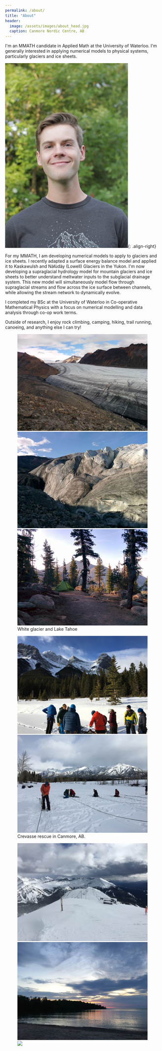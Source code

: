 ```yaml
---
permalink: /about/
title: "About"
header:
  image: /assets/images/about_head.jpg
  caption: Canmore Nordic Centre, AB
---
```


I'm an MMATH candidate in Applied Math at the University of Waterloo. I'm generally interested in applying numerical models to physical systems, particularly glaciers and ice sheets.

![image-right](/assets/images/headshot_400px.jpg){: .align-right}

For my MMATH, I am developing numerical models to apply to glaciers and ice sheets. I recently adapted a surface energy balance model and applied it to Kaskawulsh and Nàłùdäy (Lowell) Glaciers in the Yukon. I'm now developing a supraglacial hydrology model for mountain glaciers and ice sheets to better understand meltwater inputs to the subglacial drainage system. This new model will simultaneously model flow through supraglacial streams and flow across the ice surface between channels, while allowing the stream network to dynamically evolve.

I completed my BSc at the University of Waterloo in Co-operative Mathematical Physics with a focus on numerical modelling and data analysis through co-op work terms.

Outside of research, I enjoy rock climbing, camping, hiking, trail running, canoeing, and anything else I can try!

<figure class="third">
	<img src="/assets/images/gallery_01.jpg">
    <img src="/assets/images/gallery_02.jpg">
    <img src="/assets/images/gallery_03.jpg">
	<figcaption>White glacier and Lake Tahoe</figcaption>
</figure>

<figure class="half">
	<img src="/assets/images/gallery_04.jpg">
    <img src="/assets/images/gallery_05.jpg">
	<figcaption>Crevasse rescue in Canmore, AB.</figcaption>
</figure>

<figure class="third">
	<img src="/assets/images/gallery_06.jpg">
    <img src="/assets/images/gallery_07.jpg">
    <img src="/assets/images/gallery_08.jpg">
</figure>
